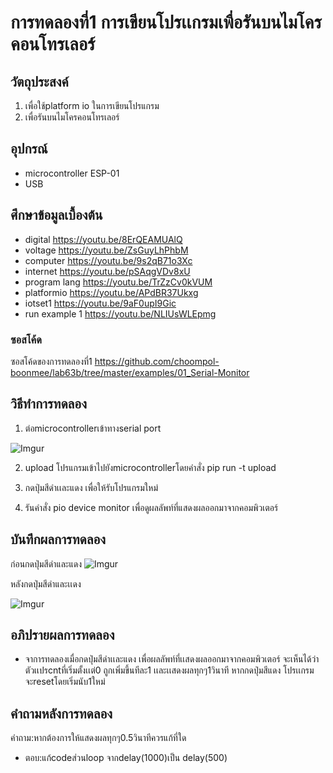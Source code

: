 # การทดลองที่1 การเขียนโปรเเกรมเพื่อรันบนไมโครคอนโทรเลอร์

## วัตถุประสงค์
1. เพื่อใช้platform io ในการเขียนโปรแกรม
2. เพื่อรันบนไมโครคอนโทรเลอร์

## อุปกรณ์
* microcontroller ESP-01
* USB

## ศึกษาข้อมูลเบื้องต้น
  * digital https://youtu.be/8ErQEAMUAlQ 
  * voltage https://youtu.be/ZsGuyLhPhbM
  * computer https://youtu.be/9s2qB71o3Xc
  * internet https://youtu.be/pSAqgVDv8xU
  * program lang https://youtu.be/TrZzCv0kVUM
  * platformio https://youtu.be/APdBR37Ukxg
  * iotset1 https://youtu.be/9aF0upI9Gic
  * run example 1 https://youtu.be/NLIUsWLEpmg
### ซอสโค้ด
ซอสโค้ดของการทดลองที่1 https://github.com/choompol-boonmee/lab63b/tree/master/examples/01_Serial-Monitor

## วิธีทำการทดลอง
1. ต่อmicrocontrollerเข้าทางserial port

![Imgur](https://imgur.com/TVfw2Hb.jpg)


2. upload โปรแกรมเข้าไปยังmicrocontrollerโดยคำสั่ง  pip run -t upload

3. กดปุ่มสีดำเเละแดง เพื่อให้รับโปรแกรมใหม่

4. รันคำสั่ง pio device monitor เพื่อดูผลลัพท์ที่แสดงผลออกมาจากคอมพิวเตอร์

## บันทึกผลการทดลอง

ก่อนกดปุ่มสีดำและแดง
![Imgur](https://imgur.com/6KF6NtS.jpg)

หลังกดปุ่มสีดำและเเดง

![Imgur](https://imgur.com/qLaOMgx.jpg)

## อภิปรายผลการทดลอง

* จาการทดลองเมื่อกดปุ่มสีดำเเละแดง เพื่อผลลัพท์ที่เเสดงผลออกมาจากคอมพิวเตอร์ จะเห็นได้ว่าตัวเเปรcntที่เริ่มตั้งเเต่0 ถูกเพิ่มขึ้นทีละ1 เเละเเสดงผลทุกๆ1วินาที หากกดปุ่มสีแดง โปรเเกรมจะresetโดยเริ่มนับ1ใหม่

## คำถามหลังการทดลอง
คำถาม:หากต้องการให้แสดงผลทุกๆ0.5วินาทีควรแก้ที่ใด
* ตอบ:แก้codeส่วนloop จากdelay(1000)เป็น delay(500)
